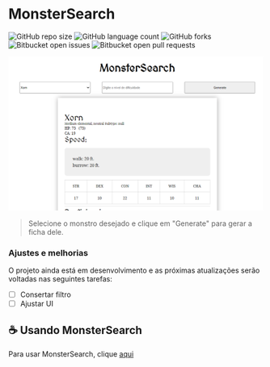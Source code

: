 # MonsterSearch

![GitHub repo size](https://img.shields.io/github/repo-size/joaopedrov0/monstersearch?style=for-the-badge)
![GitHub language count](https://img.shields.io/github/languages/count/joaopedrov0/monstersearch?style=for-the-badge)
![GitHub forks](https://img.shields.io/github/forks/joaopedrov0/monstersearch?style=for-the-badge)
![Bitbucket open issues](https://img.shields.io/bitbucket/issues/joaopedrov0/monstersearch?style=for-the-badge)
![Bitbucket open pull requests](https://img.shields.io/bitbucket/pr-raw/joaopedrov0/monstersearch?style=for-the-badge)

<img src="exemplo-image.png" alt="exemplo imagem">

> Selecione o monstro desejado e clique em "Generate" para gerar a ficha dele.
### Ajustes e melhorias

O projeto ainda está em desenvolvimento e as próximas atualizações serão voltadas nas seguintes tarefas:

- [ ] Consertar filtro
- [ ] Ajustar UI

## ☕ Usando MonsterSearch

Para usar MonsterSearch, clique [aqui](https://joaopedrov0.github.io/monstersearch/)

